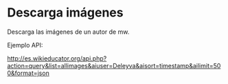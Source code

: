 # Descarga imágenes

Descarga las imágenes de un autor de mw.

Ejemplo API:

http://es.wikieducator.org/api.php?action=query&list=allimages&aiuser=Deleyva&aisort=timestamp&ailimit=500&format=json

